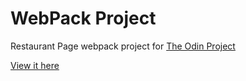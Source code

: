 # WebPack Project

Restaurant Page webpack project for [The Odin Project](https://www.theodinproject.com)

[View it here](https://animeshry.github.io/restaurant-odin/)